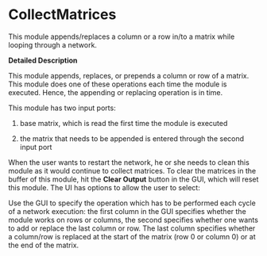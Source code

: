 # CollectMatrices

This module appends/replaces a column or a row in/to a matrix while looping through a network.

**Detailed Description**

This module appends, replaces, or prepends a column or row of a matrix. This module does one of these operations each time the module is executed. Hence, the appending or replacing operation is in time.

This module has two input ports:

  1. base matrix, which is read the first time the module is executed

  2. the matrix that needs to be appended is entered through the second input port

When the user wants to restart the network, he or she needs to clean this module as it would continue to collect matrices. To clear the matrices in the buffer of this module, hit the **Clear Output** button in the GUI, which will reset this module. The UI has options to allow the user to select:

Use the GUI to specify the operation which has to be performed each cycle of a network execution: the first column in the GUI specifies whether the module works on rows or columns, the second specifies whether one wants to add or replace the last column or row. The last column specifies whether a column/row is replaced at the start of the matrix (row 0 or column 0) or at the end of the matrix.
